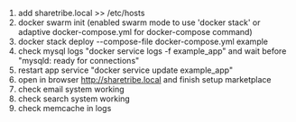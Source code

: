 1. add sharetribe.local >> /etc/hosts
2. docker swarm init (enabled swarm mode to use 'docker stack' or adaptive docker-compose.yml for docker-compose command)
3. docker stack deploy --compose-file docker-compose.yml example
4. check mysql logs "docker service logs -f example_app" and wait before "mysqld: ready for connections"
5. restart app service "docker service update example_app"
6. open in browser http://sharetribe.local and finish setup marketplace
7. check email system working
8. check search system working
9. check memcache in logs
